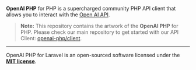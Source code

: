 **OpenAI PHP** for PHP is a supercharged community PHP API client that allows you to interact with the [Open AI API](https://beta.openai.com/docs/api-reference/introduction).

> **Note:** This repository contains the artwork of the **OpenAI PHP** for PHP. Please check our main repository to get started with our API Client: [openai-php/client](https://github.com/openai-php/client).

---

OpenAI PHP for Laravel is an open-sourced software licensed under the **[MIT license](https://opensource.org/licenses/MIT)**.
